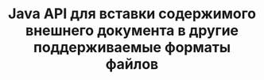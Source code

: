 ---
############################# Static ############################
layout: "auto-gen-gist"
draft: false
path: "ru/assembly/java/document/svg"
otherformats: PDF HTML XPS TIFF MHTML TXT XAML EPUB PS PCL XML OTT OXPS MD POT OTP DOC DOCX DOCM DOT DOTX DOTM RTF ODT OTT XLS XLT XLSX XLSM XLTX XLTM XLSB ODS PPT PPTX PPTM PPS PPSX PPSM  POTX POTM ODP EML EMLX MSG 

############################# Head ############################
head_title: "API Java : добавить содержимое внешнего документа в дополнительные форматы файлов SVG"
head_description: "Java API GroupDocs.Assembly позволяет динамически вставлять содержимое внешнего документа в различные форматы файлов, такие как PDF, DOCX, RTF, XLSX, CSV, PPTX, EML, MSG и другие."

############################# Header ############################
title: "Java API для вставки содержимого внешнего документа в другие поддерживаемые форматы файлов"
description: "GroupDocs.Assembly для Java предоставляет функции для вставки содержимого внешнего документа в отчеты, электронные письма и различные поддерживаемые форматы файлов, такие как PDF, DOC, DOCX, XLSX, CSV, PPTX, EML, MSG и другие."

######################### Download Button #######################
button:
    enable: true

############################# About ############################
about:
    enable: true
    title: "Как вставить содержимое внешнего документа в другие популярные форматы файлов через Java?"
    content: |
       Документ или файл — это электронная или бумажная копия, содержащая информацию, которая может быть извлечена пользователем на более позднем этапе. Согласно Википедии, документ может быть структурирован, как табличные документы, списки, формы или научная диаграмма, частично структурирован, как книга или газетная статья, или неструктурирован, как рукописная заметка. GroupDocs.Assembly for Java — это очень полезный API, который позволяет разработчикам программного обеспечения создавать мощные приложения для автоматизации документов и составления отчетов. Он полностью поддерживает идентификацию и работу с многочисленными форматами документов, такими как PDF, Microsoft Word, листы Excel, PowerPoint, , HTML, электронная почта Outlook и многими другими. Он поддерживает множество расширенных функций для работы с отчетами, такими как управление элементами шаблона, отчеты в виде списков, отчеты в виде диаграмм, отчеты в виде таблиц и так далее. Кроме того, API также полностью поддерживает несколько расширенных функций, связанных с добавлением и изменением содержимого документов, таких как добавление содержимого на страницу документа, вставка данных в ячейки электронной таблицы, замена содержимого, добавление содержимого на слайд презентации и многое другое.

############################# content ############################
steps:
    enable: true
    block:
    - title_left: "Добавить содержимое внешнего файла в документ Word через Java"
      content_left: |
       GroupDocs.Assembly Java API помогает программистам выполнять задачи по работе с документами в своих собственных Java-приложениях. Он полностью поддерживает содержимое файла внешнего документа для различных типов типов документов. В следующем примере кода Java показано, как добавить содержимое внешнего файла в документ обработки Word с помощью всего пары строк кода.

      title_right: "Как вставить содержимое документа в файл SVG"
      content_right: |
        * Установка шаблона исходного документа
        * Настройка отчета о целевом документе
        * Создайте экземпляр класса [DocumentAssembler](https://apireference.groupdocs.com/assembly/java/com.groupdocs.assembly/DocumentAssembler).
        * Вызовите [AssembleDocument](https://apireference.groupdocs.com/assembly/java/com.groupdocs.assembly/DocumentAssembler#assembleDocument-java.io.InputStream-java.io.OutputStream-com.groupdocs.assembly.LoadSaveOptions-com.groupdocs.assembly.DataSourceInfo...-) для сборки документа. Он поддерживает
          * Поток для чтения шаблона документа.
          * Поток для записи результирующего документа.
          * Задает дополнительные параметры для загрузки и сохранения документа.
          * Предоставляет информацию об объектах источника данных, которые будут использоваться.

      gisthash: "abb65f9e514add59870865121ed3c526"
      gistfile: "insert_documents_to_word_processing.java"

    - title_left: "Добавить содержимое внешнего файла в сообщения электронной почты через Java"
      content_left: |
       API Java GroupDocs.Assembly включает функциональные возможности для динамической вставки содержимого внешнего документа в несколько популярных форматов файлов документов и сообщений электронной почты. Приведенный ниже код Java показывает, как программисты могут добавлять содержимое внешнего документа в свои документы электронной почты без какого-либо внешнего приложения.

      title_right: "Как добавить содержимое файла в документ SVG"
      content_right: |
        * Установка шаблона исходного документа
        * Настройка отчета о целевом документе
        * Создайте экземпляр класса [DocumentAssembler](https://apireference.groupdocs.com/assembly/java/com.groupdocs.assembly/DocumentAssembler).
        * Вызовите [AssembleDocument](https://apireference.groupdocs.com/assembly/java/com.groupdocs.assembly/DocumentAssembler#assembleDocument-java.io.InputStream-java.io.OutputStream-com.groupdocs.assembly.LoadSaveOptions-com.groupdocs.assembly.DataSourceInfo...-) для сборки документа. Он поддерживает
          * Поток для чтения шаблона документа.
          * Поток для записи результирующего документа.
          * Задает дополнительные параметры для загрузки и сохранения документа.
          * Предоставляет информацию об объектах источника данных, которые будут использоваться.

      gisthash: "b72d7608548993ffbe62f97c798ba021"
      gistfile: "Insert_dynamic_documents_to_emails.java"

    - title_left: "Системные Требования"
      content_left: |
       API GroupDocs.Assembly Java поддерживаются на всех основных платформах и операционных системах. Он может создавать документы в Microsoft Word, Excel, PowerPoint, Outlook, OpenOffice и более 50 других форматах. Полное руководство по системным требованиям см. на странице [системные требования](https://docs.groupdocs.com/assembly/java/system-requirements/). Перед выполнением приведенного ниже кода убедитесь, что на вашем компьютере установлены следующие предварительные компоненты. система:
         * Операционные системы: Microsoft Windows, Linux, MacOS
         * Поддержка версий Java: J2SE 7.0 (1.7), J2SE 8.0 (1.8) или выше
         * Получите последнюю версию Java API GroupDocs.Assembly от [Maven](https://mvnrepository.com/artifact/com.groupdocs/groupdocs-assembly/)
        
      title_right: "Зачем использовать GroupDocs.Assembly"
      content_right: |
        * Создание пользовательских документов из шаблонов.
        * Динамически прикреплять вложения электронной почты.
        * Для создания и автоматизации документов не требуется никакого дополнительного программного обеспечения.
        * Создает выходной документ на основе источника данных.
        * Динамически вставлять содержимое документа в отчет
        * Применение формулы во время сборки электронной таблицы.
        * Обеспечивает поддержку нескольких форматов данных
        * Поддержка последовательных операций с данными.

demos:
    enable: true
        

more_formats:
    enable: true


back_to_top:
    enable: true
---